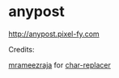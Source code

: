 # anypost

http://anypost.pixel-fy.com
 
Credits:

[mrameezraja](https://github.com/mrameezraja/) for [char-replacer](https://github.com/mrameezraja/char-replacer)
